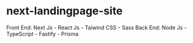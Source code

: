 # next-landingpage-site
 Front End: Next Js - React Js - Taiwind CSS - Sass
 Back End: Node Js - TypeScript - Fastify - Prisma

